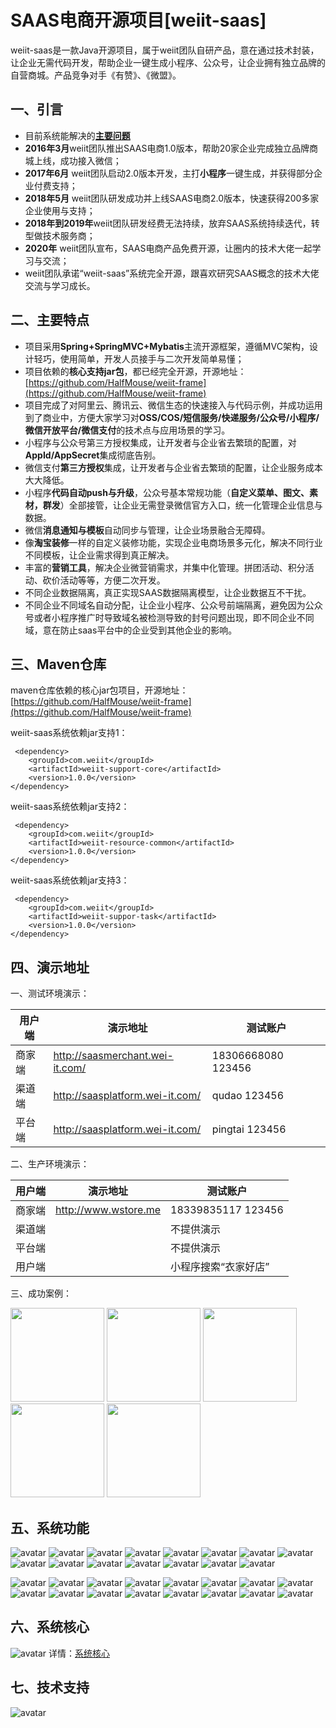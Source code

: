 
# SAAS电商开源项目[weiit-saas]

weiit-saas是一款Java开源项目，属于weiit团队自研产品，意在通过技术封装，让企业无需代码开发，帮助企业一键生成小程序、公众号，让企业拥有独立品牌的自营商城。产品竞争对手《有赞》、《微盟》。

## 一、引言
 
 -  目前系统能解决的[**主要问题**](https://my.oschina.net/oyxm0/blog/4776398)
 -  **2016年3月**weiit团队推出SAAS电商1.0版本，帮助20家企业完成独立品牌商城上线，成功接入微信；
 -  **2017年6月** weiit团队启动2.0版本开发，主打**小程序**一键生成，并获得部分企业付费支持；
 -  **2018年5月** weiit团队研发成功并上线SAAS电商2.0版本，快速获得200多家企业使用与支持；
 -  **2018年到2019年**weiit团队研发经费无法持续，放弃SAAS系统持续迭代，转型做技术服务商；
 -  **2020年** weiit团队宣布，SAAS电商产品免费开源，让圈内的技术大佬一起学习与交流；
 - weiit团队承诺“weiit-saas”系统完全开源，跟喜欢研究SAAS概念的技术大佬交流与学习成长。
 
 
 
## 二、主要特点


 - 项目采用**Spring+SpringMVC+Mybatis**主流开源框架，遵循MVC架构，设计轻巧，使用简单，开发人员接手与二次开发简单易懂；
 - 项目依赖的**核心支持jar包**，都已经完全开源，开源地址：[https://github.com/HalfMouse/weiit-frame](https://github.com/HalfMouse/weiit-frame)
 - 项目完成了对阿里云、腾讯云、微信生态的快速接入与代码示例，并成功运用到了商业中，方便大家学习对**OSS/COS/短信服务/快递服务/公众号/小程序/微信开放平台/微信支付**的技术点与应用场景的学习。
 - 小程序与公众号第三方授权集成，让开发者与企业省去繁琐的配置，对**AppId/AppSecret**集成彻底告别。
 - 微信支付**第三方授权**集成，让开发者与企业省去繁琐的配置，让企业服务成本大大降低。
 - 小程序**代码自动push与升级**，公众号基本常规功能（**自定义菜单、图文、素材，群发**）全部接管，让企业无需登录微信官方入口，统一化管理企业信息与数据。
 - 微信**消息通知与模板**自动同步与管理，让企业场景融合无障碍。
 - 像**淘宝装修**一样的自定义装修功能，实现企业电商场景多元化，解决不同行业不同模板，让企业需求得到真正解决。
 - 丰富的**营销工具**，解决企业微营销需求，并集中化管理。拼团活动、积分活动、砍价活动等等，方便二次开发。
 - 不同企业数据隔离，真正实现SAAS数据隔离模型，让企业数据互不干扰。
 - 不同企业不同域名自动分配，让企业小程序、公众号前端隔离，避免因为公众号或者小程序推广时导致域名被检测导致的封号问题出现，即不同企业不同域，意在防止saas平台中的企业受到其他企业的影响。



## 三、Maven仓库

maven仓库依赖的核心jar包项目，开源地址：[https://github.com/HalfMouse/weiit-frame](https://github.com/HalfMouse/weiit-frame)

weiit-saas系统依赖jar支持1：
```maven
 <dependency>
    <groupId>com.weiit</groupId>
    <artifactId>weiit-support-core</artifactId>
    <version>1.0.0</version>
</dependency>
```

weiit-saas系统依赖jar支持2：
```maven
 <dependency>
    <groupId>com.weiit</groupId>
    <artifactId>weiit-resource-common</artifactId>
    <version>1.0.0</version>
</dependency>
```

weiit-saas系统依赖jar支持3：
```maven
 <dependency>
    <groupId>com.weiit</groupId>
    <artifactId>weiit-suppor-task</artifactId>
    <version>1.0.0</version>
</dependency>
```



## 四、演示地址


一、测试环境演示：

| 用户端 | 演示地址 |测试账户 |
|--|--|--|
| 商家端|http://saasmerchant.wei-it.com/  |18306668080   123456 |
| 渠道端|http://saasplatform.wei-it.com/  |qudao  123456 |
| 平台端|http://saasplatform.wei-it.com/  |pingtai 123456 |


二、生产环境演示：

| 用户端 | 演示地址 |测试账户 |
|--|--|--|
| 商家端|http://www.wstore.me  |18339835117   123456 |
| 渠道端|  |不提供演示|
| 平台端|  |不提供演示|
| 用户端|  |小程序搜索“衣家好店” |


三、成功案例：

<img src="https://weiit.oss-cn-shenzhen.aliyuncs.com//weiit/2020-12-01/a2f7387e-29ff-4890-8917-64a174f1dc85.png"  width="150" height="150"  />
<img src="https://weiit.oss-cn-shenzhen.aliyuncs.com//weiit/2020-12-01/2c7b2c24-ca20-4cd7-8d23-a06b7c216ba8.png"  width="150" height="150"  />
<img src="https://weiit.oss-cn-shenzhen.aliyuncs.com//weiit/2020-12-01/4e4b1d4c-1459-4acb-b7e1-f70862768edb.jpg"  width="150" height="150"  />
<img src="https://weiit.oss-cn-shenzhen.aliyuncs.com//weiit/2020-12-01/a0621572-8c28-4a20-8746-97d8a3096e1d.jpg"  width="150" height="150"  />
<img src="https://weiit.oss-cn-shenzhen.aliyuncs.com//weiit/2020-12-01/f3301cbe-7272-44c4-bb1e-98d771d80c02.jpg"  width="150" height="150"  />




## 五、系统功能



![avatar](https://weiit.oss-cn-shenzhen.aliyuncs.com/weiit/2020-11-20/90362bf9-3456-482d-98eb-338e71e35020.png)
![avatar](https://weiit.oss-cn-shenzhen.aliyuncs.com/weiit/2020-11-20/4b0e5dc0-4581-471f-b2dd-fab55fee2b13.png)
![avatar](https://weiit.oss-cn-shenzhen.aliyuncs.com/weiit/2020-11-20/ce68d706-ebc2-4090-9aa2-1c1f82739680.png)
![avatar](https://weiit.oss-cn-shenzhen.aliyuncs.com/weiit/2020-11-20/a6123bc3-03e0-43ab-99cf-1049fd20168a.png)
![avatar](https://weiit.oss-cn-shenzhen.aliyuncs.com/weiit/2020-11-20/ceae7982-db9e-42d4-b60c-3f1796f6e88d.png)
![avatar](https://weiit.oss-cn-shenzhen.aliyuncs.com/weiit/2020-11-20/63dbe1b8-56a8-498d-a92f-9af19966c2c9.png)
![avatar](https://weiit.oss-cn-shenzhen.aliyuncs.com/weiit/2020-11-20/c843515c-1801-4620-9b5c-e3ea54fe0b33.png)
![avatar](https://weiit.oss-cn-shenzhen.aliyuncs.com/weiit/2020-11-20/dadbcd1a-7ef2-405f-a887-657cce035e50.png)
![avatar](https://weiit.oss-cn-shenzhen.aliyuncs.com/weiit/2020-11-23/56f75e5e-384c-42a6-b18d-3f304feb5109.png)
![avatar](https://weiit.oss-cn-shenzhen.aliyuncs.com/weiit/2020-11-23/a226cbb2-0a24-4442-b66d-daba945f6cf2.png)
![avatar](https://weiit.oss-cn-shenzhen.aliyuncs.com/weiit/2020-11-23/4c8e646b-b352-437d-a741-8c8817767298.png)
![avatar](https://weiit.oss-cn-shenzhen.aliyuncs.com/weiit/2020-11-20/de60d77f-51fe-4044-8ab4-3b1e295632ba.png)
![avatar](https://weiit.oss-cn-shenzhen.aliyuncs.com/weiit/2020-11-20/01d5c0e8-2097-4bda-9b51-e74a4fb63f48.png)
![avatar](https://weiit.oss-cn-shenzhen.aliyuncs.com/weiit/2020-11-20/ff0ea0c2-5e8d-42ef-b7f6-6786354b809d.png)
![avatar](https://weiit.oss-cn-shenzhen.aliyuncs.com/weiit/2020-11-23/cc0c9f83-0f93-4563-b45a-cef4a58eefe8.png)

![avatar](https://weiit.oss-cn-shenzhen.aliyuncs.com/weiit/2020-11-21/206a4140-b661-4b57-9d7a-4ecec9c06141.png)
![avatar](https://weiit.oss-cn-shenzhen.aliyuncs.com/weiit/2020-11-21/8ecce496-5bae-460b-a4d1-6655d6e1b007.png)
![avatar](https://weiit.oss-cn-shenzhen.aliyuncs.com/weiit/2020-11-21/370f9fb7-d524-4096-a28e-be45a39f720c.png)
![avatar](https://weiit.oss-cn-shenzhen.aliyuncs.com/weiit/2020-11-21/f6a0ef21-846b-430d-856b-d40be56fc267.png)
![avatar](https://weiit.oss-cn-shenzhen.aliyuncs.com/weiit/2020-11-21/3a0aea35-d57b-43e4-aab8-665bbba1f6ab.png)
![avatar](https://weiit.oss-cn-shenzhen.aliyuncs.com/weiit/2020-11-21/14e16c48-ea39-4cf8-8db1-67c1e67a7945.png)
![avatar](https://weiit.oss-cn-shenzhen.aliyuncs.com/weiit/2020-11-21/14e16c48-ea39-4cf8-8db1-67c1e67a7945.png)
![avatar](https://weiit.oss-cn-shenzhen.aliyuncs.com/weiit/2020-11-21/c611ca08-6058-4471-9751-f5998b510765.png)
![avatar](https://weiit.oss-cn-shenzhen.aliyuncs.com/weiit/2020-11-21/208f185f-b738-4928-8fa4-c3f99fe693ba.png)
![avatar](https://weiit.oss-cn-shenzhen.aliyuncs.com/weiit/2020-11-21/8ebe503a-25f4-41c7-a7c7-d11f74d6bc6b.png)
![avatar](https://weiit.oss-cn-shenzhen.aliyuncs.com/weiit/2020-11-21/d7cccb53-a06b-431e-816c-a030f8e69e96.png)
![avatar](https://weiit.oss-cn-shenzhen.aliyuncs.com/weiit/2020-11-21/4a49e10b-f2ab-427c-a342-c015add1a87d.png)
![avatar](https://weiit.oss-cn-shenzhen.aliyuncs.com/weiit/2020-11-21/f3aa81c6-45c2-48fc-9175-476f8d95cfae.png)
![avatar](https://weiit.oss-cn-shenzhen.aliyuncs.com/weiit/2020-11-21/24199145-e964-4d45-94f9-8e87add7d841.png)
![avatar](https://weiit.oss-cn-shenzhen.aliyuncs.com/weiit/2020-11-21/82f86f59-84c9-4b7b-b4cd-492a233827c5.png)
![avatar](https://weiit.oss-cn-shenzhen.aliyuncs.com/weiit/2020-11-21/48f8995a-c2a1-46c3-8dd2-e4bce5540e7d.png)



## 六、系统核心
![avatar](https://weiit.oss-cn-shenzhen.aliyuncs.com/weiit/2020-12-07/1d247d67-a6b4-4c0b-a87c-9f7f318ab499.jpg)
详情：[系统核心](https://www.processon.com/view/link/5fca03875653bb7d2b2b1c11)

## 七、技术支持


![avatar](https://weiit.oss-cn-shenzhen.aliyuncs.com/weiit/2020-12-07/442274de-83d8-4d34-a239-61abbabf4a90.png)



